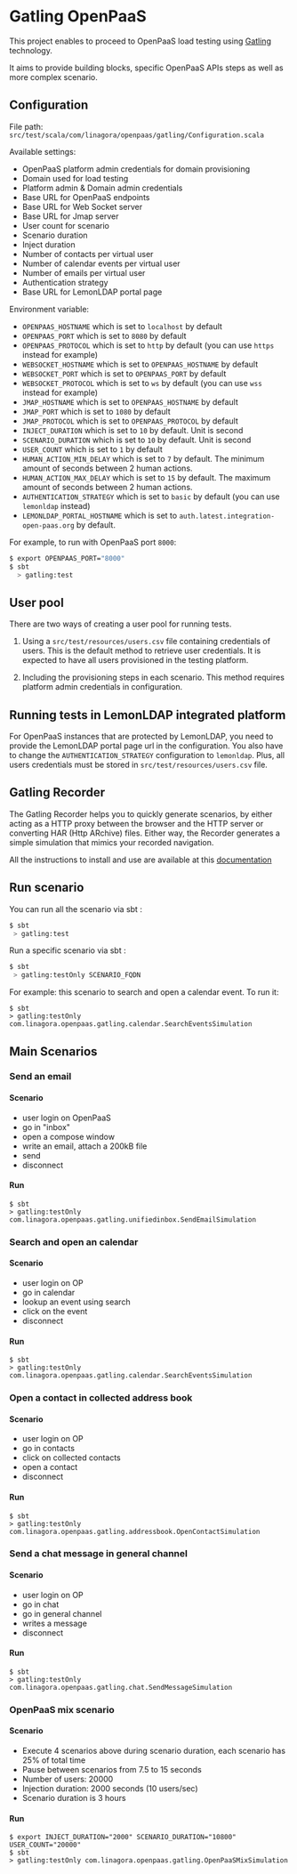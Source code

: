 # Gatling OpenPaaS

This project enables to proceed to OpenPaaS load testing using [Gatling](https://gatling.io/) technology.

It aims to provide building blocks, specific OpenPaaS APIs steps as well as more complex scenario.

## Configuration

File path: `src/test/scala/com/linagora/openpaas/gatling/Configuration.scala`

Available settings:
 - OpenPaaS platform admin credentials for domain provisioning
 - Domain used for load testing
 - Platform admin & Domain admin credentials
 - Base URL for OpenPaaS endpoints
 - Base URL for Web Socket server
 - Base URL for Jmap server
 - User count for scenario
 - Scenario duration
 - Inject duration
 - Number of contacts per virtual user
 - Number of calendar events per virtual user
 - Number of emails per virtual user
 - Authentication strategy
 - Base URL for LemonLDAP portal page

Environment variable:
 - `OPENPAAS_HOSTNAME` which is set to `localhost` by default
 - `OPENPAAS_PORT` which is set to `8080` by default
 - `OPENPAAS_PROTOCOL` which is set to `http` by default (you can use `https` instead for example)
 - `WEBSOCKET_HOSTNAME` which is set to `OPENPAAS_HOSTNAME` by default
 - `WEBSOCKET_PORT` which is set to `OPENPAAS_PORT` by default
 - `WEBSOCKET_PROTOCOL` which is set to `ws` by default (you can use `wss` instead for example)
 - `JMAP_HOSTNAME` which is set to `OPENPAAS_HOSTNAME` by default
 - `JMAP_PORT` which is set to `1080` by default
 - `JMAP_PROTOCOL` which is set to `OPENPAAS_PROTOCOL` by default
 - `INJECT_DURATION` which is set to `10` by default. Unit is second
 - `SCENARIO_DURATION` which is set to `10` by default. Unit is second
 - `USER_COUNT` which is set to `1` by default
 - `HUMAN_ACTION_MIN_DELAY` which is set to `7` by default. The minimum amount of seconds between 2 human actions.
 - `HUMAN_ACTION_MAX_DELAY` which is set to `15` by default. The maximum amount of seconds between 2 human actions.
 - `AUTHENTICATION_STRATEGY` which is set to `basic` by default (you can use `lemonldap` instead)
 - `LEMONLDAP_PORTAL_HOSTNAME` which is set to `auth.latest.integration-open-paas.org` by default.
 
For example, to run with OpenPaaS port `8000`:

```bash
$ export OPENPAAS_PORT="8000"
$ sbt
  > gatling:test
```

## User pool
There are two ways of creating a user pool for running tests.

1. Using a `src/test/resources/users.csv` file containing credentials of users.
This is the default method to retrieve user credentials. It is expected to have all users provisioned in the testing platform.

2. Including the provisioning steps in each scenario. This method requires platform admin credentials in configuration.

## Running tests in LemonLDAP integrated platform
For OpenPaaS instances that are protected by LemonLDAP, you need to provide the LemonLDAP portal page url in the configuration. You also have to change the `AUTHENTICATION_STRATEGY` configuration to `lemonldap`. Plus, all users credentials must be stored in `src/test/resources/users.csv` file. 
## Gatling Recorder

The Gatling Recorder helps you to quickly generate scenarios, by either acting as a HTTP proxy between the 
browser and the HTTP server or converting HAR (Http ARchive) files. Either way, the Recorder generates a 
simple simulation that mimics your recorded navigation.

All the instructions to install and use are available at this [documentation](https://gatling.io/docs/current/http/recorder/?highlight=proxy)

## Run scenario

You can run all the scenario via sbt :

```bash
$ sbt
 > gatling:test
```

Run a specific scenario via sbt :
```bash
$ sbt
 > gatling:testOnly SCENARIO_FQDN
```

For example: this scenario to search and open a calendar event. To run it:

```
$ sbt
> gatling:testOnly com.linagora.openpaas.gatling.calendar.SearchEventsSimulation
```

## Main Scenarios
### Send an email
#### Scenario
- user login on OpenPaaS
- go in "inbox"
- open a compose window
- write an email, attach a 200kB file
- send
- disconnect

#### Run
```
$ sbt
> gatling:testOnly com.linagora.openpaas.gatling.unifiedinbox.SendEmailSimulation
```

### Search and open an calendar 
#### Scenario
- user login on OP
- go in calendar
- lookup an event using search
- click on the event
- disconnect

#### Run
```
$ sbt
> gatling:testOnly com.linagora.openpaas.gatling.calendar.SearchEventsSimulation
```

### Open a contact in collected address book
#### Scenario
- user login on OP
- go in contacts
- click on collected contacts
- open a contact
- disconnect

#### Run
```
$ sbt
> gatling:testOnly com.linagora.openpaas.gatling.addressbook.OpenContactSimulation
```

### Send a chat message in general channel
#### Scenario
- user login on OP
- go in chat
- go in general channel
- writes a message
- disconnect

#### Run
```
$ sbt
> gatling:testOnly com.linagora.openpaas.gatling.chat.SendMessageSimulation
```

### OpenPaaS mix scenario

#### Scenario
- Execute 4 scenarios above during scenario duration, each scenario has 25% of total time
- Pause between scenarios from 7.5 to 15 seconds
- Number of users: 20000
- Injection duration: 2000 seconds (10 users/sec)
- Scenario duration is 3 hours

#### Run
```
$ export INJECT_DURATION="2000" SCENARIO_DURATION="10800" USER_COUNT="20000"
$ sbt
> gatling:testOnly com.linagora.openpaas.gatling.OpenPaaSMixSimulation
```